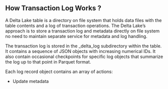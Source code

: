 
## How Transaction Log Works ?

A Delta Lake table is a directory on file system that holds data files with the table contents and a log of transaction operations. The Delta Lake’s approach is to store a transaction log and metadata directly on file system no need to maintain separate service for metadata and log handling.

The transaction log is stored in the _delta_log subdirectory within the table. It contains a sequence of JSON objects with increasing numerical IDs. It also contain occasional checkpoints for specific log objects that summarize the
log up to that point in Parquet format. 

Each log record object contains an array of actions:

 - Update metadata

<!--stackedit_data:
eyJoaXN0b3J5IjpbMTIzMDgxODMxNSwxNDAxMzY4NzQzLC0xOD
cwNzM1OTkzLC0xNTY0MTU4OTc4LDE5MTM0NDc3MzAsMTkwNjQy
OTMwNiwtMjY0NDc2ODIwLDI3MDg0MDY4NiwtMjA1Njc0MzI3OC
wtMzIxODU3ODU5LC0xNTQ4MTkxMDQ2LC02MDYyNjM5OSwyMTE1
NDMyNzMwLDY4NTYxNTI5NSwtNzk4NTQ0NzM4LDE1MDI0Mjc5Nj
MsMTUzMzg3MTI4OSw2MTk2MTQ5MjMsNzkxNjM1NzU4LC0xMDI5
MzYyMTM3XX0=
-->